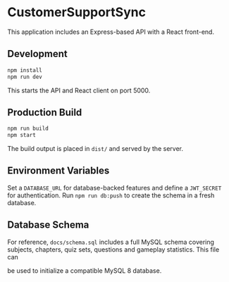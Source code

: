 # CustomerSupportSync

This application includes an Express-based API with a React front-end.

## Development

```bash
npm install
npm run dev
```

This starts the API and React client on port 5000.

## Production Build

```bash
npm run build
npm start
```

The build output is placed in `dist/` and served by the server.

## Environment Variables


Set a `DATABASE_URL` for database-backed features and define a `JWT_SECRET` for authentication.
Run `npm run db:push` to create the schema in a fresh database.

## Database Schema

For reference, `docs/schema.sql` includes a full MySQL schema covering
subjects, chapters, quiz sets, questions and gameplay statistics. This file can




be used to initialize a compatible MySQL 8 database.

